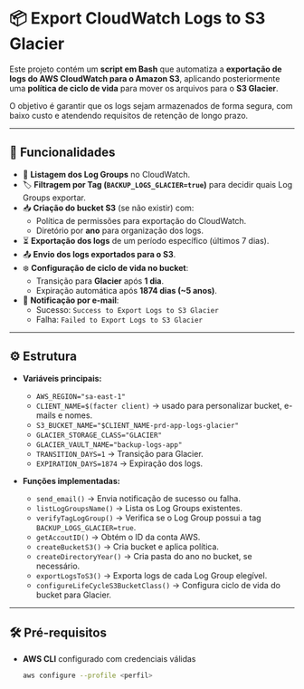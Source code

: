 # 📦 Export CloudWatch Logs to S3 Glacier

Este projeto contém um **script em Bash** que automatiza a **exportação de logs do AWS CloudWatch para o Amazon S3**, aplicando posteriormente uma **política de ciclo de vida** para mover os arquivos para o **S3 Glacier**.  

O objetivo é garantir que os logs sejam armazenados de forma segura, com baixo custo e atendendo requisitos de retenção de longo prazo.

---

## 🚀 Funcionalidades

- 🔎 **Listagem dos Log Groups** no CloudWatch.
- 🏷️ **Filtragem por Tag (`BACKUP_LOGS_GLACIER=true`)** para decidir quais Log Groups exportar.
- 📥 **Criação do bucket S3** (se não existir) com:
  - Política de permissões para exportação do CloudWatch.
  - Diretório por **ano** para organização dos logs.
- ⏳ **Exportação dos logs** de um período específico (últimos 7 dias).
- 📤 **Envio dos logs exportados para o S3**.
- ❄️ **Configuração de ciclo de vida no bucket**:
  - Transição para **Glacier** após **1 dia**.
  - Expiração automática após **1874 dias (~5 anos)**.
- 📧 **Notificação por e-mail**:
  - Sucesso: `Success to Export Logs to S3 Glacier`
  - Falha: `Failed to Export Logs to S3 Glacier`

---

## ⚙️ Estrutura

- **Variáveis principais:**
  - `AWS_REGION="sa-east-1"`
  - `CLIENT_NAME=$(facter client)` → usado para personalizar bucket, e-mails e nomes.
  - `S3_BUCKET_NAME="$CLIENT_NAME-prd-app-logs-glacier"`
  - `GLACIER_STORAGE_CLASS="GLACIER"`
  - `GLACIER_VAULT_NAME="backup-logs-app"`
  - `TRANSITION_DAYS=1` → Transição para Glacier.
  - `EXPIRATION_DAYS=1874` → Expiração dos logs.

- **Funções implementadas:**
  - `send_email()` → Envia notificação de sucesso ou falha.
  - `listLogGroupsName()` → Lista os Log Groups existentes.
  - `verifyTagLogGroup()` → Verifica se o Log Group possui a tag `BACKUP_LOGS_GLACIER=true`.
  - `getAccoutID()` → Obtém o ID da conta AWS.
  - `createBucketS3()` → Cria bucket e aplica política.
  - `createDirectoryYear()` → Cria pasta do ano no bucket, se necessário.
  - `exportLogsToS3()` → Exporta logs de cada Log Group elegível.
  - `configureLifeCycleS3BucketClass()` → Configura ciclo de vida do bucket para Glacier.

---

## 🛠️ Pré-requisitos

- **AWS CLI** configurado com credenciais válidas  
  ```bash
  aws configure --profile <perfil>
